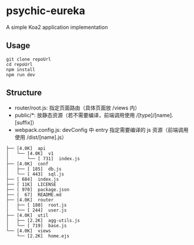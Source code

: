# psychic-eureka

A simple Koa2 application implementation

## Usage

```
git clone repoUrl
cd repoUrl
npm install
npm run dev
```

## Structure

* router/root.js: 指定页面路由（具体页面放 /views 内）
* public/*: 放静态资源（若不需要编译，前端调用使用 /[type]/[name].[suffix]）
* webpack.config.js: devConfig 中 entry 指定需要编译的 js 资源（前端调用使用 /dist/[name].js）


```
├── [4.0K]  api
│   └── [4.0K]  v1
│       └── [ 731]  index.js
├── [4.0K]  conf
│   ├── [ 185]  db.js
│   └── [ 443]  sql.js
├── [ 684]  index.js
├── [ 11K]  LICENSE
├── [ 970]  package.json
├── [  67]  README.md
├── [4.0K]  router
│   ├── [ 180]  root.js
│   └── [ 244]  user.js
├── [4.0K]  util
│   ├── [2.2K]  agg-utils.js
│   └── [ 719]  base.js
└── [4.0K]  views
    └── [2.2K]  home.ejs
```